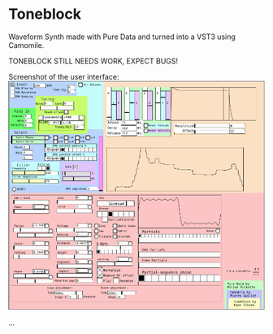# Toneblock
Waveform Synth made with Pure Data and turned into a VST3 using Camomile. 

TONEBLOCK STILL NEEDS WORK, EXPECT BUGS!

Screenshot of the user interface:
![Toneblock_Screenshot](/Resources/Toneblock_UI.PNG?raw=true "Toneblock UI")

...
